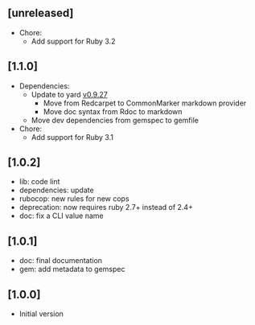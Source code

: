 ## [unreleased]

- Chore:
  - Add support for Ruby 3.2

## [1.1.0]

- Dependencies:
  - Update to yard [v0.9.27](https://github.com/lsegal/yard/releases/tag/v0.9.27)
    - Move from Redcarpet to CommonMarker markdown provider
    - Move doc syntax from Rdoc to markdown
  - Move dev dependencies from gemspec to gemfile
- Chore:
  - Add support for Ruby 3.1

## [1.0.2]

- lib: code lint
- dependencies: update
- rubocop: new rules for new cops
- deprecation: now requires ruby 2.7+ instead of 2.4+
- doc: fix a CLI value name

## [1.0.1]

- doc: final documentation
- gem: add metadata to gemspec

## [1.0.0]

- Initial version
